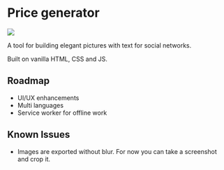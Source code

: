 # Price generator
[![](https://img.shields.io/badge/Published-dontliem1.github.io%2Fprice--generator%2F-brightgreen)](https://dontliem1.github.io/price-generator/)

A tool for building elegant pictures with text for social networks.

Built on vanilla HTML, CSS and JS.

## Roadmap

- UI/UX enhancements
- Multi languages
- Service worker for offline work

## Known Issues

- Images are exported without blur. For now you can take a screenshot and crop it.